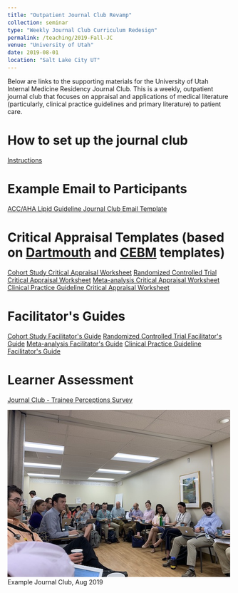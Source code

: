 ```yaml
---
title: "Outpatient Journal Club Revamp"
collection: seminar
type: "Weekly Journal Club Curriculum Redesign"
permalink: /teaching/2019-Fall-JC
venue: "University of Utah"
date: 2019-08-01
location: "Salt Lake City UT"
---
```


Below are links to the supporting materials for the University of Utah Internal Medicine Residency Journal Club. This is a weekly, outpatient journal club that focuses on appraisal and applications of medical literature (particularly, clinical practice guidelines and primary literature) to patient care.  


How to set up the journal club
======
[Instructions](https://reblocke.github.io/files/UU_IM_How_to_Set_up_the_Journal_Club.docx)

Example Email to Participants
======
[ACC/AHA Lipid Guideline Journal Club Email Template](https://reblocke.github.io/files/Email_Template.docx)

Critical Appraisal Templates (based on [Dartmouth](https://www.dartmouth.edu/~library/biomed/guides/research/ebm-resources-materials.html) and [CEBM](https://www.cebm.net/2014/06/critical-appraisal/) templates)
======
[Cohort Study Critical Appraisal Worksheet](https://reblocke.github.io/files/UU_IM_Cohort_JC_Template.docx)
[Randomized Controlled Trial Critical Appraisal Worksheet](https://reblocke.github.io/files/UU_IM_RCT_JC_Template.docx)
[Meta-analysis Critical Appraisal Worksheet](https://reblocke.github.io/files/UU_IM_Metaanalysis_JC_Template.docx)
[Clinical Practice Guideline Critical Appraisal Worksheet](https://reblocke.github.io/files/UU_IM_Guideline_JC_Template.docx)

Facilitator's Guides
======
[Cohort Study Facilitator's Guide](https://reblocke.github.io/files/UU_IM_Cohort_Fac_Guide.docx)
[Randomized Controlled Trial Facilitator's Guide](https://reblocke.github.io/files/UU_IM_RCT_Fac_Guide.docx)
[Meta-analysis Facilitator's Guide](https://reblocke.github.io/files/UU_IM_Metaanalysis_Fac_Guide.docx)
[Clinical Practice Guideline Facilitator's Guide](https://reblocke.github.io/files/UU_IM_Guideline_Fac_Guide.docx)

Learner Assessment
======
[Journal Club - Trainee Perceptions Survey](https://reblocke.github.io/files/Journal_Club_Resident_Survey.docx)

<img src='/images/JC_500x300.jpg'>
Example Journal Club, Aug 2019
